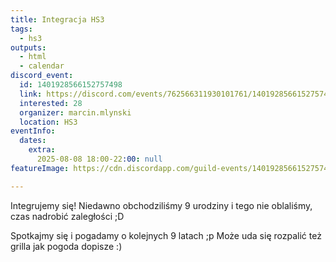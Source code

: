 ```yaml
---
title: Integracja HS3
tags:
  - hs3
outputs:
  - html
  - calendar
discord_event:
  id: 1401928566152757498
  link: https://discord.com/events/762566311930101761/1401928566152757498
  interested: 28
  organizer: marcin.mlynski
  location: HS3
eventInfo:
  dates:
    extra:
      2025-08-08 18:00-22:00: null
featureImage: https://cdn.discordapp.com/guild-events/1401928566152757498/3dd31aa349ae578dc749600d379a33f8.png?size=1024

---
```


Integrujemy się! Niedawno obchodziliśmy 9 urodziny i tego nie oblaliśmy, czas nadrobić zaległości ;D 

Spotkajmy się i pogadamy o kolejnych 9 latach ;p Może uda się rozpalić też grilla jak pogoda dopisze :)
